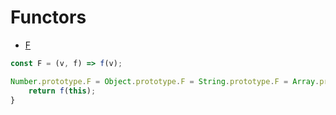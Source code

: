 # Functors

* [F](./functor.js)

```js
const F = (v, f) => f(v);

Number.prototype.F = Object.prototype.F = String.prototype.F = Array.prototype.F = Boolean.prototype.F = function(f) {
	return f(this);
}
```

